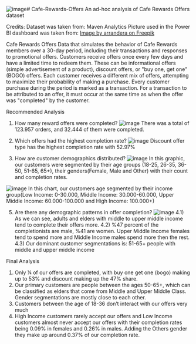 ![image](https://github.com/user-attachments/assets/ecbe867b-2d57-45eb-a8fe-dfa06743f578)# Cafe-Rewards-Offers
An ad-hoc analysis of Cafe Rewards Offers dataset 

Credits:
Dataset was taken from: Maven Analytics
Picture used in the Power BI dashboard was taken from:
<a href="https://www.freepik.com/free-vector/coffee-logo-template-design-minimalist_36277688.htm#fromView=search&page=1&position=19&uuid=662712dd-19be-42db-910b-4aa244367088">Image by arrandera on Freepik</a>

Cafe Rewards Offers 
Data that simulates the behavior of Cafe Rewards members over a 30-day period, including their transactions and responses to promotional offers. 
Customers receive offers once every few days and have a limited time to redeem them. These can be informational offers (simple advertisement of a product), discount offers, or "buy one, get one" (BOGO) offers. Each customer receives a different mix of offers, attempting to maximize their probability of making a purchase. 
Every customer purchase during the period is marked as a transaction. For a transaction to be attributed to an offer, it must occur at the same time as when the offer was "completed" by the customer.

Recommended Analysis
1) How many reward offers were completed? 
 ![image](https://github.com/user-attachments/assets/ebbab980-b807-4d31-b622-2036b9870492)
There was a total of 123.957 orders, and 32.444 of them were completed.

2) Which offers had the highest completion rate?
![image](https://github.com/user-attachments/assets/a27476be-4a5a-4a6d-a4cb-6dc2444e693c)
Discount offer type has the highest completion rate with 52.97%

3) How are customer demographics distributed? 
![image](https://github.com/user-attachments/assets/49aad703-a40c-4e59-ba24-6fa24afc8163)
In this graphic, our customers were segmented by their age groups (18-25, 26-35, 36-50, 51-65, 65+), their genders(Female, Male and Other) with their count and completion rates.

 ![image](https://github.com/user-attachments/assets/7b2d98e8-beff-4908-81df-8afb8afc53d5)
In this chart, our customers age segmented by their income group(Low Income: 0-30.000, Middle Income: 30.000-60.000, Upper Middle Income: 60.000-100.000 and High Income: 100.000+)

5) Are there any demographic patterns in offer completion?
 ![image](https://github.com/user-attachments/assets/df214240-e093-43bc-9686-3c4a2b91745f)
4.1) As we can see, adults and elders with middle to upper middle income tend to complete their offers more. 
4.2) %47 percent of the completionists are male, %41 are women. Upper Middle Income females tend to spend more and Middle Income males spend more then the rest.
4.3) Our dominant customer segmentations is: 51-65+ people with middle and upper middle income

Final Analysis
1) Only ¼ of our offers are completed, with buy one get one (bogo) making up to 53% and discount making up the 47% share.
2) Our primary customers are people between the ages 50-65+, which can be classified as elders that come from Middle and Upper Middle Class. Gender segmentations are mostly close to each other.
3) Customers between the age of 18-36 don’t interact with our offers very much
4) High Income customers rarely accept our offers and Low Income customers almost never accept our offers with their completion rates being 0.09% in females and 0.26% in males. Adding the Others gender they make up around 0.37% of our completion rate.
